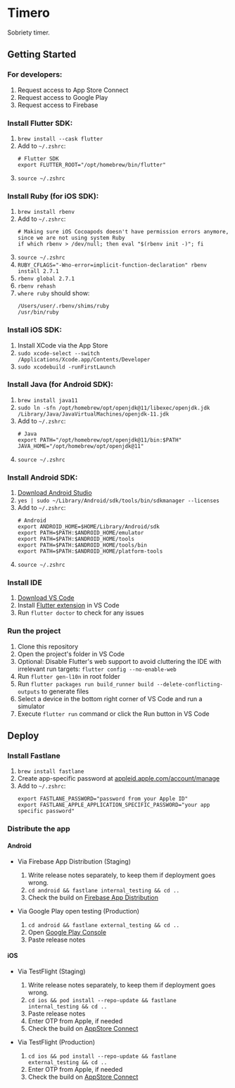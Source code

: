 # Timero

Sobriety timer.

## Getting Started

### For developers:
1. Request access to App Store Connect
3. Request access to Google Play
2. Request access to Firebase

### Install Flutter SDK:
1. `brew install --cask flutter`
2. Add to `~/.zshrc`:
    ```
    # Flutter SDK
    export FLUTTER_ROOT="/opt/homebrew/bin/flutter"
    ```
3. `source ~/.zshrc`

### Install Ruby (for iOS SDK):
1. `brew install rbenv`
2. Add to `~/.zshrc`:
    ```
    # Making sure iOS Cocoapods doesn't have permission errors anymore, since we are not using system Ruby
    if which rbenv > /dev/null; then eval "$(rbenv init -)"; fi
    ```
3. `source ~/.zshrc`
4. `RUBY_CFLAGS="-Wno-error=implicit-function-declaration" rbenv install 2.7.1`
5. `rbenv global 2.7.1`
6. `rbenv rehash`
7. `where ruby` should show:
    ```
    /Users/user/.rbenv/shims/ruby
    /usr/bin/ruby
    ```

### Install iOS SDK:
1. Install XCode via the App Store
2. `sudo xcode-select --switch /Applications/Xcode.app/Contents/Developer`
3. `sudo xcodebuild -runFirstLaunch`

### Install Java (for Android SDK):
1. `brew install java11`
2. `sudo ln -sfn /opt/homebrew/opt/openjdk@11/libexec/openjdk.jdk /Library/Java/JavaVirtualMachines/openjdk-11.jdk`
3. Add to `~/.zshrc`:
    ```
    # Java
    export PATH="/opt/homebrew/opt/openjdk@11/bin:$PATH"
    JAVA_HOME="/opt/homebrew/opt/openjdk@11"
    ```
4. `source ~/.zshrc`

### Install Android SDK:
1. [Download Android Studio](https://developer.android.com/studio)
2. `yes | sudo ~/Library/Android/sdk/tools/bin/sdkmanager --licenses`
3. Add to `~/.zshrc`:
    ```
    # Android
    export ANDROID_HOME=$HOME/Library/Android/sdk
    export PATH=$PATH:$ANDROID_HOME/emulator
    export PATH=$PATH:$ANDROID_HOME/tools
    export PATH=$PATH:$ANDROID_HOME/tools/bin
    export PATH=$PATH:$ANDROID_HOME/platform-tools
    ```
4. `source ~/.zshrc`

### Install IDE
1. [Download VS Code](https://code.visualstudio.com/docs/setup)
2. Install [Flutter extension](https://marketplace.visualstudio.com/items?itemName=Dart-Code.flutter) in VS Code
3. Run `flutter doctor` to check for any issues

### Run the project
1. Clone this repository
2. Open the project's folder in VS Code
3. Optional: Disable Flutter's web support to avoid cluttering the IDE with irrelevant run targets: `flutter config --no-enable-web`
4. Run `flutter gen-l10n` in root folder
5. Run `flutter packages run build_runner build --delete-conflicting-outputs` to generate files
4. Select a device in the bottom right corner of VS Code and run a simulator
5. Execute `flutter run` command or click the Run button in VS Code

## Deploy

### Install Fastlane
1. `brew install fastlane`
2. Create app-specific password at [appleid.apple.com/account/manage](https://appleid.apple.com/account/manage)
3. Add to `~/.zshrc`:
    ```
    export FASTLANE_PASSWORD="password from your Apple ID"
    export FASTLANE_APPLE_APPLICATION_SPECIFIC_PASSWORD="your app specific password"
    ```

### Distribute the app

#### Android
* Via Firebase App Distribution (Staging)
  1. Write release notes separately, to keep them if deployment goes wrong.
  2. `cd android && fastlane internal_testing && cd ..`
  3. Check the build on [Firebase App Distribution](https://console.firebase.google.com/project/_/appdistribution)

* Via Google Play open testing (Production)
  1. `cd android && fastlane external_testing && cd ..`
  2. Open [Google Play Console](https://play.google.com/console/developers)
  3. Paste release notes

#### iOS
* Via TestFlight (Staging)
	1. Write release notes separately, to keep them if deployment goes wrong.
	2. `cd ios && pod install --repo-update && fastlane internal_testing && cd ..`
	3. Paste release notes
	4. Enter OTP from Apple, if needed
	5. Check the build on [AppStore Connect](https://appstoreconnect.apple.com)

* Via TestFlight (Production)
	1. `cd ios && pod install --repo-update && fastlane external_testing && cd ..`
	3. Enter OTP from Apple, if needed
	4. Check the build on [AppStore Connect](https://appstoreconnect.apple.com)